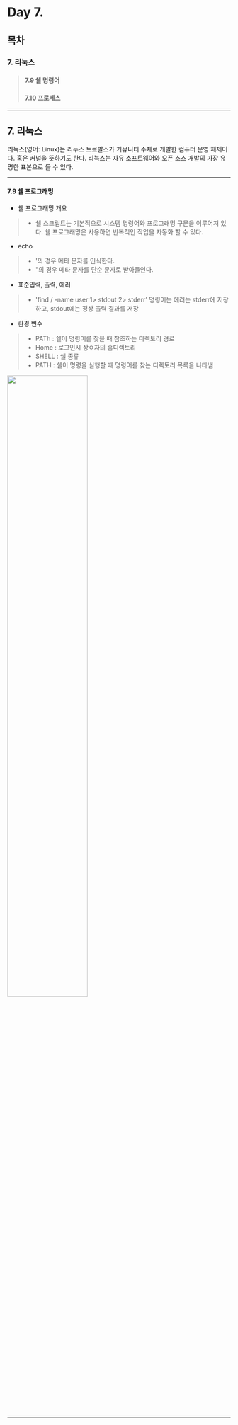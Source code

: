 # Day 7.

## 목차
 
### 7. 리눅스

> #### 7.9 쉘 명령어
> #### 7.10 프로세스


------------
 
 
## 7. 리눅스
 
 
리눅스(영어: Linux)는 리누스 토르발스가 커뮤니티 주체로 개발한 컴퓨터 운영 체제이다. 혹은 커널을 뜻하기도 한다. 리눅스는 자유 소프트웨어와 오픈 소스 개발의 가장 유명한 표본으로 들 수 있다.


 ------------

#### 7.9 쉘 프로그래밍

* 쉘 프로그래밍 개요
> * 쉘 스크립트는 기본적으로 시스템 명령어와 프로그래밍 구문을 이루어져 있다. 쉘 프로그래밍은 사용하면 반복적인 작업을 자동화 할 수 있다.


* echo
> * '의 경우 메타 문자를 인식한다. 
> * "의 경우 메타 문자를 단순 문자로 받아들인다.


* 표준입력, 출력, 에러
> * 'find / -name user 1> stdout 2> stderr' 명령어는 에러는 stderr에 저장하고, stdout에는 정상 출력 결과를 저장


* 환경 변수 
> * PATh : 쉘이 명령어를 찾을 때 참조하는 디렉토리 경로
> * Home : 로그인시 상ㅇ자의 홈디렉토리
> * SHELL : 쉘 종류
> * PATH : 쉘이 명령을 실행할 때 명령어를 찾는 디렉토리 목록을 나타냄


<img src="https://user-images.githubusercontent.com/56064985/82272455-a388c000-99b5-11ea-975a-584dc401e5a6.png" width="60%"></img>

---
